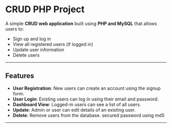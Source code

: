 # CRUD PHP Project

A simple **CRUD web application** built using **PHP and MySQL** that allows users to:

- Sign up and log in
- View all registered users (if logged in)
- Update user information
- Delete users

---

##  Features

- **User Registration**: New users can create an account using the signup form.
- **User Login**: Existing users can log in using their email and password.
- **Dashboard View**: Logged-in users can see a list of all users.
- **Update**: Admin or user can edit details of an existing user.
- **Delete**: Remove users from the database.
secured password using md5

---



